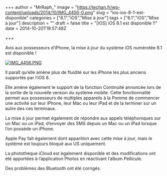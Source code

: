 +++
author = "MrRaph_"
image = "https://techan.fr/wp-content/uploads/2014/10/IMG_4456-0.png"
slug = "ios-ios-8-1-est-disponible"
categories = ["8.1","iOS","Mise à jour"]
tags = ["8.1","iOS","Mise à jour"]
description = ""
draft = false
title = "[iOS] iOS 8.1 est disponible !!"
date = 2014-10-20T19:57:48Z

+++


Avis aux possesseurs d’iPhone, la mise à jour du système iOS numérotée 8.1 est disponible !  
  
[![IMG_4456.PNG](https://techan.fr/wp-content/uploads/2014/10/IMG_4456.png)](https://techan.fr/wp-content/uploads/2014/10/IMG_4456.png)

Il paraît qu’elle amène plus de fluidité sur les iPhone les plus anciens supportés par l’iOS 8.

Elle amène également le support de la fonction Continuité annoncée lors de la sortie de la nouvelle version du système mobile. Cette fonctionnalité permet aux possesseurs de multiples appareils à la Pomme de commencer une activité sur leur iPhone, leur Mac ou leur iPad et de la terminer sur un autre des ces terminaux.

La mise à jour permet également de répondre aux appels téléphoniques sur un Mac ou un iPad, d’envoyer des SMS depuis un Mac ou un iPad lorsque l’on possède un iPhone.

Apple Pay fait également dont apparition avec cette mise à jour, mais le système est toujours bloqué aux US uniquement.

La photothèque iCloud est également disponible et des modifications ont été apportées à l’application Photos en réactivant l’album Pellicule.

Des problèmes des Bluetooth ont été corrigés.


